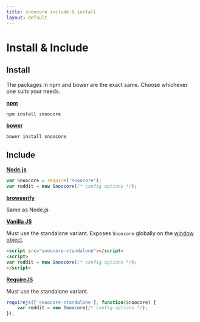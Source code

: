 ```yaml
---
title: snoocore include & install
layout: default
---
```


# Install & Include

## Install

The packages in npm and bower are the exact same. Choose whichever one suits your needs.

**[npm](https://www.npmjs.org/)**

```
npm install snoocore
```
**[bower](http://bower.io/)**

```
bower install snoocore
```

## Include

**[Node.js](http://nodejs.org/)**

```javascript
var Snoocore = require('snoocore');
var reddit = new Snoocore(/* config options */);
```

**[browserify](http://browserify.org/)**

Same as Node.js

**[Vanilla JS](http://vanilla-js.com/)**

Must use the standalone variant. Exposes `Snoocore` globally on the [window object](https://developer.mozilla.org/en-US/docs/Web/API/Window).

```html
<script src="snoocore-standalone"></script>
<script> 
var reddit = new Snoocore(/* config options */);
</script>
```

**[RequireJS](http://requirejs.org/)**

Must use the standalone variant.

```javascript
requirejs(['snoocore-standalone'], function(Snoocore) {
    var reddit = new Snoocore(/* config options */);
});
```